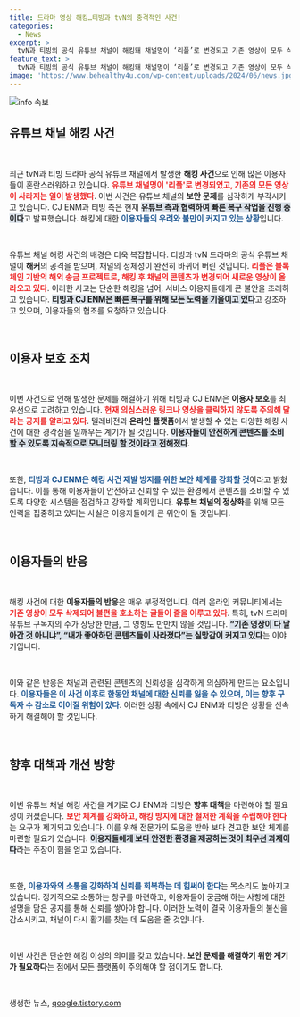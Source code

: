 ```yaml
---
title: 드라마 영상 해킹…티빙과 tvN의 충격적인 사건!
categories:
  - News
excerpt: >
  tvN과 티빙의 공식 유튜브 채널이 해킹돼 채널명이 ‘리플’로 변경되고 기존 영상이 모두 삭제됐습니다. CJ ENM은 유튜브와 협력해 빠른 복구를 위해 노력 중이라 밝혔습니다. 이용자들의 불만이 이어지고 있습니다.
feature_text: >
  tvN과 티빙의 공식 유튜브 채널이 해킹돼 채널명이 ‘리플’로 변경되고 기존 영상이 모두 삭제됐습니다. CJ ENM은 유튜브와 협력해 빠른 복구를 위해 노력 중이라 밝혔습니다. 이용자들의 불만이 이어지고 있습니다.
image: 'https://www.behealthy4u.com/wp-content/uploads/2024/06/news.jpg'
---
```


<p><img src="https://www.behealthy4u.com/wp-content/uploads/2024/06/news.jpg" alt="info 속보" /></p>

<h2 data-ke-size="size26">유튜브 채널 해킹 사건</h2>

<p data-ke-size="size16">&nbsp;</p>

<p>최근 tvN과 티빙 드라마 공식 유튜브 채널에서 발생한 <b>해킹 사건</b>으로 인해 많은 이용자들이 혼란스러워하고 있습니다. <b><span style="color: #ee2323;">유튜브 채널명이 '리플'로 변경되었고, 기존의 모든 영상이 사라지는 일이 발생했다</span></b>. 이번 사건은 유튜브 채널의 <b>보안 문제</b>를 심각하게 부각시키고 있습니다. CJ ENM과 티빙 측은 현재 <b><span style="background-color: #21538527;">유튜브 측과 협력하여 빠른 복구 작업을 진행 중이다</span></b>고 발표했습니다. 해킹에 대한 <b><span style="color: #1a5490;">이용자들의 우려와 불만이 커지고 있는 상황</span></b>입니다. </p>

<p data-ke-size="size16">&nbsp;</p>

<p>유튜브 채널 해킹 사건의 배경은 더욱 복잡합니다. 티빙과 tvN 드라마의 공식 유튜브 채널이 <b>해커</b>의 공격을 받으며, 채널의 정체성이 완전히 바뀌어 버린 것입니다. <b><span style="color: #ee2323;">리플은 블록체인 기반의 해외 송금 프로젝트로, 해킹 후 채널의 콘텐츠가 변경되어 새로운 영상이 올라오고 있다</span></b>. 이러한 사고는 단순한 해킹을 넘어, 서비스 이용자들에게 큰 불안을 초래하고 있습니다. <b><span style="background-color: #21538527;">티빙과 CJ ENM은 빠른 복구를 위해 모든 노력을 기울이고 있다</span></b>고 강조하고 있으며, 이용자들의 협조를 요청하고 있습니다. </p>

<p data-ke-size="size16">&nbsp;</p>

<h2 data-ke-size="size26">이용자 보호 조치</h2>

<p data-ke-size="size16">&nbsp;</p>

<p>이번 사건으로 인해 발생한 문제를 해결하기 위해 티빙과 CJ ENM은 <b>이용자 보호</b>를 최우선으로 고려하고 있습니다. <b><span style="color: #ee2323;">현재 의심스러운 링크나 영상을 클릭하지 않도록 주의해 달라는 공지를 알리고 있다</span></b>. 텔레비전과 <b>온라인 플랫폼</b>에서 발생할 수 있는 다양한 해킹 사건에 대한 경각심을 일깨우는 계기가 될 것입니다. <b><span style="background-color: #21538527;">이용자들이 안전하게 콘텐츠를 소비할 수 있도록 지속적으로 모니터링 할 것이라고 전해졌다</span></b>. </p>

<p data-ke-size="size16">&nbsp;</p>

<p>또한, <b><span style="color: #1a5490;">티빙과 CJ ENM은 해킹 사건 재발 방지를 위한 보안 체계를 강화할 것</span></b>이라고 밝혔습니다. 이를 통해 이용자들이 안전하고 신뢰할 수 있는 환경에서 콘텐츠를 소비할 수 있도록 다양한 시스템을 점검하고 강화할 계획입니다. <b>유튜브 채널의 정상화</b>를 위해 모든 인력을 집중하고 있다는 사실은 이용자들에게 큰 위안이 될 것입니다.</p>

<p data-ke-size="size16">&nbsp;</p>

<h2 data-ke-size="size26">이용자들의 반응</h2>

<p data-ke-size="size16">&nbsp;</p>

<p>해킹 사건에 대한 <b>이용자들의 반응</b>은 매우 부정적입니다. 여러 온라인 커뮤니티에서는 <b><span style="color: #ee2323;">기존 영상이 모두 삭제되어 불편을 호소하는 글들이 줄을 이루고 있다</span></b>. 특히, tvN 드라마 유튜브 구독자의 수가 상당한 만큼, 그 영향도 만만치 않을 것입니다. <b><span style="background-color: #21538527;">“기존 영상이 다 날아간 것 아니냐”, “내가 좋아하던 콘텐츠들이 사라졌다”는 실망감이 커지고 있다</span></b>는 이야기입니다. </p>

<p data-ke-size="size16">&nbsp;</p>

<p>이와 같은 반응은 채널과 관련된 콘텐츠의 신뢰성을 심각하게 의심하게 만드는 요소입니다. <b><span style="color: #1a5490;">이용자들은 이 사건 이후로 한동안 채널에 대한 신뢰를 잃을 수 있으며, 이는 향후 구독자 수 감소로 이어질 위험이 있다</span></b>. 이러한 상황 속에서 CJ ENM과 티빙은 상황을 신속하게 해결해야 할 것입니다.</p>

<p data-ke-size="size16">&nbsp;</p>

<h2 data-ke-size="size26">향후 대책과 개선 방향</h2>

<p data-ke-size="size16">&nbsp;</p>

<p>이번 유튜브 채널 해킹 사건을 계기로 CJ ENM과 티빙은 <b>향후 대책</b>을 마련해야 할 필요성이 커졌습니다. <b><span style="color: #ee2323;">보안 체계를 강화하고, 해킹 방지에 대한 철저한 계획을 수립해야 한다</span></b>는 요구가 제기되고 있습니다. 이를 위해 전문가의 도움을 받아 보다 견고한 보안 체계를 마련할 필요가 있습니다. <b><span style="background-color: #21538527;">이용자들에게 보다 안전한 환경을 제공하는 것이 최우선 과제이다</span></b>라는 주장이 힘을 얻고 있습니다. </p>

<p data-ke-size="size16">&nbsp;</p>

<p>또한, <b><span style="color: #1a5490;">이용자와의 소통을 강화하여 신뢰를 회복하는 데 힘써야 한다</span></b>는 목소리도 높아지고 있습니다. 정기적으로 소통하는 창구를 마련하고, 이용자들이 궁금해 하는 사항에 대한 설명을 담은 공지를 통해 신뢰를 쌓아야 합니다. 이러한 노력이 결국 이용자들의 불신을 감소시키고, 채널이 다시 활기를 찾는 데 도움을 줄 것입니다.</p>

<p data-ke-size="size16">&nbsp;</p>

<p>이번 사건은 단순한 해킹 이상의 의미를 갖고 있습니다. <b>보안 문제를 해결하기 위한 계기가 필요하다</b>는 점에서 모든 플랫폼이 주의해야 할 점이기도 합니다.<p data-ke-size="size16">&nbsp;</p></p>
생생한 뉴스, <a href="https://qoogle.tistory.com" rel="dofollow">qoogle.tistory.com</a>


